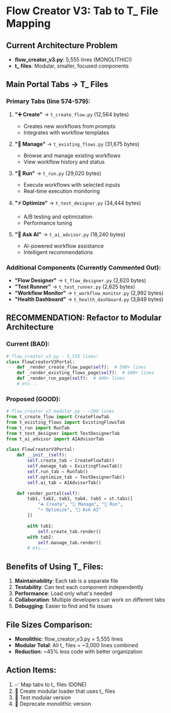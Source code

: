 # Flow Creator V3: Tab to T_ File Mapping

## Current Architecture Problem
- **flow_creator_v3.py**: 5,555 lines (MONOLITHIC!)
- **t_ files**: Modular, smaller, focused components

## Main Portal Tabs → T_ Files

### Primary Tabs (line 574-579):
1. **"➕ Create"** → `t_create_flow.py` (12,564 bytes)
   - Creates new workflows from prompts
   - Integrates with workflow templates

2. **"📁 Manage"** → `t_existing_flows.py` (31,675 bytes)
   - Browse and manage existing workflows
   - View workflow history and status

3. **"🚀 Run"** → `t_run.py` (29,020 bytes)
   - Execute workflows with selected inputs
   - Real-time execution monitoring

4. **"⚡ Optimize"** → `t_test_designer.py` (34,444 bytes)
   - A/B testing and optimization
   - Performance tuning

5. **"🤖 Ask AI"** → `t_ai_advisor.py` (18,240 bytes)
   - AI-powered workflow assistance
   - Intelligent recommendations

### Additional Components (Currently Commented Out):
- **"Flow Designer"** → `t_flow_designer.py` (2,620 bytes)
- **"Test Runner"** → `t_test_runner.py` (2,625 bytes)
- **"Workflow Monitor"** → `t_workflow_monitor.py` (2,992 bytes)
- **"Health Dashboard"** → `t_health_dashboard.py` (3,849 bytes)

## RECOMMENDATION: Refactor to Modular Architecture

### Current (BAD):
```python
# flow_creator_v3.py - 5,555 lines!
class FlowCreatorV3Portal:
    def _render_create_flow_page(self):  # 500+ lines
    def _render_existing_flows_page(self):  # 600+ lines
    def _render_run_page(self):  # 400+ lines
    # etc...
```

### Proposed (GOOD):
```python
# flow_creator_v3_modular.py - ~200 lines
from t_create_flow import CreateFlowTab
from t_existing_flows import ExistingFlowsTab
from t_run import RunTab
from t_test_designer import TestDesignerTab
from t_ai_advisor import AIAdvisorTab

class FlowCreatorV3Portal:
    def __init__(self):
        self.create_tab = CreateFlowTab()
        self.manage_tab = ExistingFlowsTab()
        self.run_tab = RunTab()
        self.optimize_tab = TestDesignerTab()
        self.ai_tab = AIAdvisorTab()

    def render_portal(self):
        tab1, tab2, tab3, tab4, tab5 = st.tabs([
            "➕ Create", "📁 Manage", "🚀 Run",
            "⚡ Optimize", "🤖 Ask AI"
        ])

        with tab1:
            self.create_tab.render()
        with tab2:
            self.manage_tab.render()
        # etc...
```

## Benefits of Using T_ Files:
1. **Maintainability**: Each tab is a separate file
2. **Testability**: Can test each component independently
3. **Performance**: Load only what's needed
4. **Collaboration**: Multiple developers can work on different tabs
5. **Debugging**: Easier to find and fix issues

## File Sizes Comparison:
- **Monolithic**: flow_creator_v3.py = 5,555 lines
- **Modular Total**: All t_ files = ~3,000 lines combined
- **Reduction**: ~45% less code with better organization

## Action Items:
1. ✅ Map tabs to t_ files (DONE)
2. 🔄 Create modular loader that uses t_ files
3. 🔄 Test modular version
4. 🔄 Deprecate monolithic version